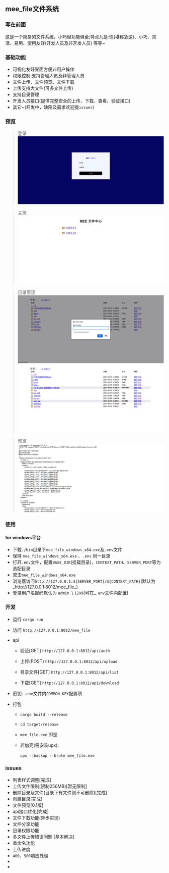 
## mee_file文件系统

### 写在前面

  这是一个简易的文件系统，小巧但功能俱全;特点儿是:快(堪称急速)、小巧、灵活、易用、使用友好(开发人员及非开发人员) 等等~
  

### 基础功能
+ 可视化友好界面方便非用户操作
+ 权限控制:支持管理人员及非管理人员
+ 文件上传、文件预览、文件下载
+ 上传支持大文件(可多文件上传)
+ 支持目录管理
+ 开发人员接口(提供完整安全的上传、下载、查看、验证接口)
+ 其它~(开发中，缺陷及需求欢迎提`issues`)

### 预览
>登录
![1](./document/1.png)

>主页
![2](./document/2.png)

>目录管理
![3](./document/3.png)
![4](./document/4.png)

>预览
![5](./document/5.png)

### 使用
#### for windows平台
+ 下载`./bin`目录下`mee_file_windows_x64.exe`及`.env`文件
+ 保持 `mee_file_windows_x64.exe` 、`.env` 同一目录
+ 打开`.env`文件，配置`BASE_DIR`(挂载目录)，`CONTEXT_PATH`、`SERVER_PORT`等为选配目录
+ 双击`mee_file_windows_x64.exe`
+ 浏览器访问`http://127.0.0.1:${SERVER_PORT}/${CONTEXT_PATH}`(默认为_http://127.0.0.1:8012/mee_file_)
+ 登录用户名密码默认为 `admin `\ `1299`(可在_`.env`文件内配置)

### 开发
+ 运行
  `cargo run`
  
+ 访问
  `http://127.0.0.1:8012/mee_file`
  
+ api
  - 验证[GET]
  `http://127.0.0.1:8012/api/auth`
  
  - 上传(POST)
  `http://127.0.0.1:8012/api/upload`
  
  - 目录文件[GET]
  `http://127.0.0.1:8012/api/list`
  
  - 下载[GET]
  `http://127.0.0.1:8012/api/download`
  
+ 密钥: `.env`文件内`COMMON_KEY`配置项

+ 打包
  - `cargo build --release`
  - `cd target/release`
  - `mee_file.exe` 即是
  
  - 若加壳(需安装upx): 
  
    `upx --backup --brute mee_file.exe`

### issues
+ 列表样式调整[完成]
+ 上传文件限制(限制256MB)[暂无限制]
+ 删除目录及文件(目录下有文件则不可删除)[完成]
+ 创建目录[完成]
+ 文件预览[0.1版]
+ api接口优化[完成]
+ 文件下载功能(异步实现)
+ 文件分享功能
+ 目录权限功能
+ 多文件上传错误问题 [基本解决]
+ 重命名功能
+ 上传进度
+ `400`、`500`响应处理
+ 
+ 